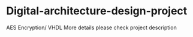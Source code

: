 # Digital-architecture-design-project
AES Encryption/ VHDL 
More details please check project description
